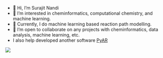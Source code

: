 - 👋 Hi, I’m Surajit Nandi
- 👀 I’m interested in cheminformatics, computational chemistry, and machine learning.
- 🌱 Currently, I do machine learning based reaction path modelling.
- 💞️ I’m open to collaborate on any projects with cheminformatics, data analysis, machine learning, etc.
- I also help developed another software [PyAR](https://github.com/anooplab/pyar)

<!---
chemsurajit/chemsurajit is a ✨ special ✨ repository because its `README.md` (this file) appears on your GitHub profile.
You can click the Preview link to take a look at your changes.
--->
![](https://komarev.com/ghpvc/?username=chemsurajit)
